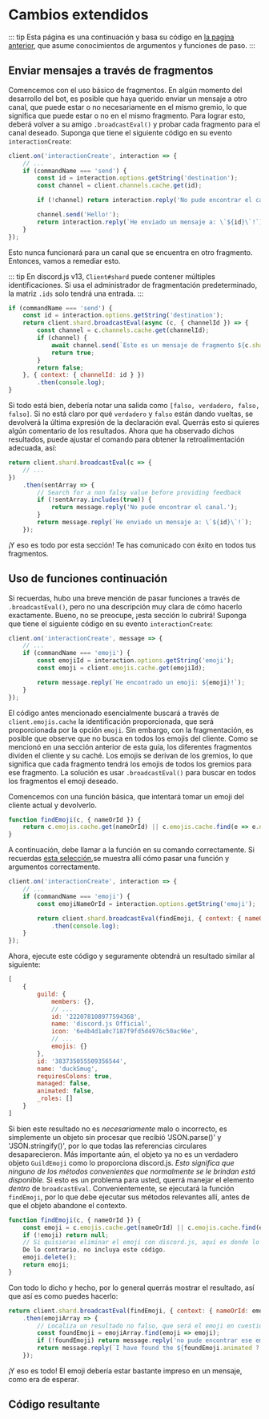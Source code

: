 # Cambios extendidos

::: tip
Esta página es una continuación y basa su código en [la pagina anterior](/sharding/informacion-adicional.md), que asume conocimientos de argumentos y funciones de paso. 
:::

## Enviar mensajes a través de fragmentos

Comencemos con el uso básico de fragmentos. En algún momento del desarrollo del bot, es posible que haya querido enviar un mensaje a otro canal, que puede estar o no necesariamente en el mismo gremio, lo que significa que puede estar o no en el mismo fragmento. Para lograr esto, deberá volver a su amigo `.broadcastEval()` y probar cada fragmento para el canal deseado. Suponga que tiene el siguiente código en su evento `interactionCreate`:

```js {3-11}
client.on('interactionCreate', interaction => {
	// ...
	if (commandName === 'send') {
		const id = interaction.options.getString('destination');
		const channel = client.channels.cache.get(id);

		if (!channel) return interaction.reply('No pude encontrar el canal.');

		channel.send('Hello!');
		return interaction.reply(`He enviado un mensaje a: \`${id}\`!`);
	}
});
```

Esto nunca funcionará para un canal que se encuentra en otro fragmento. Entonces, vamos a remediar esto.

::: tip
En discord.js v13, <DocsLink path="class/ShardClientUtil?scrollTo=ids">`Client#shard`</DocsLink> puede contener múltiples identificaciones. Si usa el administrador de fragmentación predeterminado, la matriz `.ids` solo tendrá una entrada.
:::

```js {4-13}
if (commandName === 'send') {
	const id = interaction.options.getString('destination');
	return client.shard.broadcastEval(async (c, { channelId }) => {
		const channel = c.channels.cache.get(channelId);
		if (channel) {
			await channel.send(`Este es un mensaje de fragmento ${c.shard.ids.join(',')}!`);
			return true;
		}
		return false;
	}, { context: { channelId: id } })
		.then(console.log);
}
```

Si todo está bien, debería notar una salida como `[falso, verdadero, falso, falso]`. Si no está claro por qué `verdadero` y `falso` están dando vueltas, se devolverá la última expresión de la declaración eval. Querrás esto si quieres algún comentario de los resultados. Ahora que ha observado dichos resultados, puede ajustar el comando para obtener la retroalimentación adecuada, así:

```js {4-10}
return client.shard.broadcastEval(c => {
	// ...
})
	.then(sentArray => {
		// Search for a non falsy value before providing feedback
		if (!sentArray.includes(true)) {
			return message.reply('No pude encontrar el canal.');
		}
		return message.reply(`He enviado un mensaje a: \`${id}\`!`);
	});
```

¡Y eso es todo por esta sección! Te has comunicado con éxito en todos tus fragmentos.

## Uso de funciones continuación

Si recuerdas, hubo una breve mención de pasar funciones a través de `.broadcastEval()`, pero no una descripción muy clara de cómo hacerlo exactamente. Bueno, no se preocupe, ¡esta sección lo cubrirá! Suponga que tiene el siguiente código en su evento `interactionCreate`:

```js {3-8}
client.on('interactionCreate', message => {
	// ...
	if (commandName === 'emoji') {
		const emojiId = interaction.options.getString('emoji');
		const emoji = client.emojis.cache.get(emojiId);

		return message.reply(`He encontrado un emoji: ${emoji}!`);
	}
});
```

El código antes mencionado esencialmente buscará a través de `client.emojis.cache` la identificación proporcionada, que será proporcionada por la opción `emoji`. Sin embargo, con la fragmentación, es posible que observe que no busca en todos los emojis del cliente. Como se mencionó en una sección anterior de esta guía, los diferentes fragmentos dividen el cliente y su caché. Los emojis se derivan de los gremios, lo que significa que cada fragmento tendrá los emojis de todos los gremios para ese fragmento. La solución es usar `.broadcastEval()` para buscar en todos los fragmentos el emoji deseado.

Comencemos con una función básica, que intentará tomar un emoji del cliente actual y devolverlo.

```js
function findEmoji(c, { nameOrId }) {
	return c.emojis.cache.get(nameOrId) || c.emojis.cache.find(e => e.name.toLowerCase() === nameOrId.toLowerCase());
}
```

A continuación, debe llamar a la función en su comando correctamente. Si recuerdas [esta selección](/sharding/informacion-adicional.md#eval-arguments),se muestra allí cómo pasar una función y argumentos correctamente.

```js {4-7}
client.on('interactionCreate', interaction => {
	// ...
	if (commandName === 'emoji') {
		const emojiNameOrId = interaction.options.getString('emoji');

		return client.shard.broadcastEval(findEmoji, { context: { nameOrId: emojiNameOrId } })
			.then(console.log);
	}
});
```

Ahora, ejecute este código y seguramente obtendrá un resultado similar al siguiente:
<!-- eslint-skip  -->

```js
[
	{ 
		guild: { 
			members: {},
			// ...
			id: '222078108977594368',
			name: 'discord.js Official',
			icon: '6e4b4d1a0c7187f9fd5d4976c50ac96e',
			// ...
			emojis: {} 
		},
		id: '383735055509356544',
		name: 'duckSmug',
		requiresColons: true,
		managed: false,
		animated: false,
		_roles: []
	}
]
```

Si bien este resultado no es *necesariamente* malo o incorrecto, es simplemente un objeto sin procesar que recibió 'JSON.parse()' y 'JSON.stringify()', por lo que todas las referencias circulares desaparecieron. Más importante aún, el objeto ya no es un verdadero objeto `GuildEmoji` como lo proporciona discord.js. *Esto significa que ninguno de los métodos convenientes que normalmente se le brindan está disponible.* Si esto es un problema para usted, querrá manejar el elemento *dentro* de `broadcastEval`. Convenientemente, se ejecutará la función `findEmoji`, por lo que debe ejecutar sus métodos relevantes allí, antes de que el objeto abandone el contexto.

```js {2-3,5-6}
function findEmoji(c, { nameOrId }) {
	const emoji = c.emojis.cache.get(nameOrId) || c.emojis.cache.find(e => e.name.toLowerCase() === nameOrId.toLowerCase());
	if (!emoji) return null;
	// Si quisieras eliminar el emoji con discord.js, aquí es donde lo harías.
	De lo contrario, no incluya este código.
	emoji.delete();
	return emoji;
}
```

Con todo lo dicho y hecho, por lo general querrás mostrar el resultado, así que así es como puedes hacerlo:

```js {2-7}
return client.shard.broadcastEval(findEmoji, { context: { nameOrId: emojiNameOrId } })
	.then(emojiArray => {
		// Localiza un resultado no falso, que será el emoji en cuestión
		const foundEmoji = emojiArray.find(emoji => emoji);
		if (!foundEmoji) return message.reply('no pude encontrar ese emoji.');
		return message.reply(`I have found the ${foundEmoji.animated ? `<${foundEmoji.identifier}>` : `<:${foundEmoji.identifier}> emoji!`}!`);
	});
```

¡Y eso es todo! El emoji debería estar bastante impreso en un mensaje, como era de esperar.

## Código resultante

<ResultingCode />
